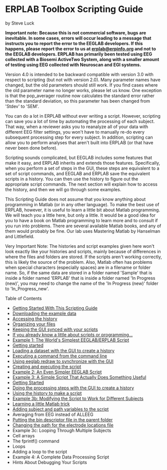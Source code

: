 # ERPLAB Toolbox Scripting Guide
by Steve Luck

**Important note: Because this is not commercial software, bugs are inevitable. In some cases, errors will occur leading to a message that instructs you to report the error to the EEGLAB developers.  If this happens, please report the error to us at erplab@erpinfo.org and not to the EEGLAB developers. ERPLAB has primarily been tested using EEG collected with a Biosemi ActiveTwo System, along with a smaller amount of testing using EEG collected with Neuroscan and EGI systems.**

Version 4.0 is intended to be backward compatible with version 3.0 with respect to scripting (but not with version 2.0).  Many parameter names have changed, but the old parameters should still work.  If you find cases where the old parameter name no longer works, please let us know.  One exception is that the pop_averager routine now calculates the standard error rather than the standard deviation, so this parameter has been changed from 'Stdev' to 'SEM'.

You can do a lot in ERPLAB without ever writing a script.  However, scripting can save you a lot of time by automating the processing of each subject.  That way, when a reviewer asks you to reanalyze all of your data with different EEG filter settings, you won't have to manually re-do every subsequent processing step for every subject.  In addition, scripting can allow you to perform analyses that aren't built into ERPLAB (or that have never been done before).

Scripting sounds complicated, but EEGLAB includes some features that make it easy, and ERPLAB inherits and extends those features.  Specifically, when you perform a set of steps in the GUI, these steps are equivalent to a set of script commands, and EEGLAB and ERPLAB save the equivalent scripts in a history.  You can then use the history to figure out the appropriate script commands.  The next section will explain how to access the history, and then we will go through some examples.

This Scripting Guide does not assume that you know anything about programming in Matlab (or in any other language). To make the best use of ERPLAB, however, it is useful to learn a little bit about Matlab programming. We will teach you a little here, but only a little. It would be a good idea for you to have a book on Matlab programming to learn more and to consult if you run into problems. There are several available Matlab books, and any of them would probably be fine. Our lab uses Mastering Matlab by Hanselman and Littlefield.

Very Important Note: The histories and script examples given here won't look exactly like your histories and scripts, mainly because of differences in where the files and folders are stored.  If the scripts aren't working correctly, this is likely the source of the problem.  Also, Matlab often has problems when special characters (especially spaces) are in a filename or folder name.  So, if the same data are stored in a folder named 'Sample' that is inside a folder named 'ERPLAB' that is inside a folder named 'In Progress (new)', you may need to change the name of the 'In Progress (new)' folder to 'In_Progress_new'.

Table of Contents

* [Getting Started With This Scripting Guide](https://github.com/lucklab/erplab/wiki/Getting-Started-With-This-Scripting-Guide)
 * [Downloading the example data](https://github.com/lucklab/erplab/wiki/Getting-Started-With-This-Scripting-Guide#downloading-the-example-data)
 * [Accessing the history](https://github.com/lucklab/erplab/wiki/Getting-Started-With-This-Scripting-Guide#accessing-the-history)
 * [Organizing your files](https://github.com/lucklab/erplab/wiki/Getting-Started-With-This-Scripting-Guide#organizing-your-files)
 * [Keeping the GUI synced with your scripts](https://github.com/lucklab/erplab/wiki/Getting-Started-With-This-Scripting-Guide#keeping-the-gui-synced-with-your-scripts)
 * [If you already know a little about scripts or programming…](https://github.com/lucklab/erplab/wiki/Getting-Started-With-This-Scripting-Guide#if-you-already-know-a-little-about-scripts-or-programming)
* [Example 1: The World's Simplest EEGLAB/ERPLAB Script](https://github.com/lucklab/erplab/wiki/Example-1:-The-World's-Simplest-EEGLAB-ERPLAB-Script)
 * [Getting started](https://github.com/lucklab/erplab/wiki/Example-1:-The-World's-Simplest-EEGLAB-ERPLAB-Script#getting-started)
 * [Loading a dataset with the GUI to create a history](https://github.com/lucklab/erplab/wiki/Example-1:-The-World's-Simplest-EEGLAB-ERPLAB-Script#loading-a-dataset-with-the-gui-to-create-a-history)
 * [Executing a command from the command line](https://github.com/lucklab/erplab/wiki/Example-1:-The-World's-Simplest-EEGLAB-ERPLAB-Script#executing-a-command-from-the-command-line)
 * [Using eeglab redraw to synchronize with the GUI](https://github.com/lucklab/erplab/wiki/Example-1:-The-World's-Simplest-EEGLAB-ERPLAB-Script#using-pop_loadset-and-eeglab-redraw-to-synchronize-with-the-gui)
 * [Creating and executing the script](https://github.com/lucklab/erplab/wiki/Example-1:-The-World's-Simplest-EEGLAB-ERPLAB-Script#creating-and-executing-the-script)
* [Example 2: An Even Simpler EEGLAB Script](https://github.com/lucklab/erplab/wiki/Example-2:-An-Even-Simpler-EEGLAB-Script)
* [Example 3: A Simple Script That Actually Does Something Useful](https://github.com/lucklab/erplab/wiki/Example-3:-A-Simple-Script-That-Actually-Does-Something-Useful)
 * [Getting Started](https://github.com/lucklab/erplab/wiki/Example-3:-A-Simple-Script-That-Actually-Does-Something-Useful#getting-started)
 * [Doing the processing steps with the GUI to create a history](https://github.com/lucklab/erplab/wiki/Example-3:-A-Simple-Script-That-Actually-Does-Something-Useful#doing-the-processing-steps-with-the-gui-to-create-a-history)
 * [Using the history to make a script](https://github.com/lucklab/erplab/wiki/Example-3:-A-Simple-Script-That-Actually-Does-Something-Useful#using-the-history-to-make-a-script)
* [Example 3b: Modifying the Script to Work for Different Subjects](https://github.com/lucklab/erplab/wiki/Example-3b:-Modifying-the-Script-to-Work-for-Different-Subjects)
 * [Learning a little Matlab trick](https://github.com/lucklab/erplab/wiki/Example-3b:-Modifying-the-Script-to-Work-for-Different-Subjects#learning-a-little-matlab-trick)
 * [Adding subject and path variables to the script](https://github.com/lucklab/erplab/wiki/Example-3b:-Modifying-the-Script-to-Work-for-Different-Subjects#adding-subject-and-path-variables-to-the-script)
 * Averaging from EEG instead of ALLEEG
 * [Putting the bin descriptor file in the parent folder](https://github.com/lucklab/erplab/wiki/Example-3b:-Modifying-the-Script-to-Work-for-Different-Subjects#putting-the-bin-descriptor-file-in-the-parent-folder)
 * [Changing the path for the electrode locations file](https://github.com/lucklab/erplab/wiki/Example-3b:-Modifying-the-Script-to-Work-for-Different-Subjects#changing-the-path-for-the-electrode-locations-file)
* Example 3c: Looping Through Multiple Subjects
 * Cell arrays
 * The fprintf() command
 * Loops
 * Adding a loop to the script
* Example 4: A Complete Data Processing Script
* Hints About Debugging Your Scripts